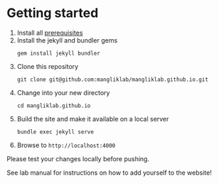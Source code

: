 Getting started
===============

 1. Install all [prerequisites](https://jekyllrb.com/docs/installation/)
 1. Install the jekyll and bundler gems
    ```
    gem install jekyll bundler
    ```
 1. Clone this repository
    ```
    git clone git@github.com:mangliklab/mangliklab.github.io.git
    ```
 1. Change into your new directory
    ```
    cd mangliklab.github.io
    ```
 1. Build the site and make it available on a local server
    ```
    bundle exec jekyll serve
    ```
 1. Browse to `http://localhost:4000`


Please test your changes locally before pushing.

See lab manual for instructions on how to add yourself to the website!
